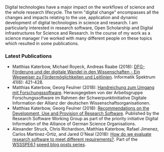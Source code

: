Digital technologies have a major impact on the workflows of science and the whole research lifecycle. The term "digital change" encompasses all the changes and impacts relating to the use, application and dynamic development of digital technologies in science and research. I am particularly interested in research software, Open Scholarship and Digital infrastructures for Science and Research. In the course of my work as a science manager I've worked with many different people on these topics which resulted in some publications.

### Latest Publications
* Matthias Katerbow, Michael Royeck, Andreas Raabe (2018): [DFG-Förderung und der digitale Wandel in den Wissenschaften - Ein Wegweiser zu Fördermöglichkeiten und Leitlinien](https://doi.org/10.1007/s00287-018-01135-0). Informatik Spektrum 41(6): 421-428. 
* Matthias Katerbow, Georg Feulner (2018): [Handreichung zum Umgang mit Forschungssoftware](https://doi.org/10.5281/zenodo.1172970). Herausgegeben von der Arbeitsgruppe Forschungssoftware im Rahmen der Schwerpunktinitiative Digitale Information der Allianz der deutschen Wissenschaftsorganisationen.
* Matthias Katerbow, Georg Feulner (2018): [Recommendations on the Development, Use and Provision of Research Software](https://zenodo.org/record/1172988). Published by the Research Software Working Group as part of the priority initiative Digital Information of the Alliance of German Science Organisations.
*  Alexander Struck, Chris Richardson, Matthias Katerbow, Rafael Jimenez, Carlos Martinez-Ortiz, and Jared O'Neal (2018): [How do we evaluate research software to meet different requirements?](https://software.ac.uk/blog/2018-11-27-how-do-we-evaluate-research-software-meet-different-requirements). Part of the [WSSSPE6.1](http://wssspe.researchcomputing.org.uk/wssspe6-1/) [speed blog posts series](https://software.ac.uk/tags/wssspe61-speed-blog-posts).
